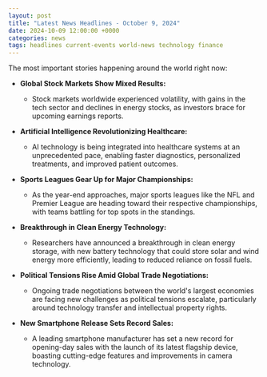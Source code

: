 ```yaml
---
layout: post
title: "Latest News Headlines - October 9, 2024"
date: 2024-10-09 12:00:00 +0000
categories: news
tags: headlines current-events world-news technology finance
---
```


The most important stories happening around the world right now:

- **Global Stock Markets Show Mixed Results:**
  - Stock markets worldwide experienced volatility, with gains in the tech sector and declines in energy stocks, as investors brace for upcoming earnings reports.

- **Artificial Intelligence Revolutionizing Healthcare:**
  - AI technology is being integrated into healthcare systems at an unprecedented pace, enabling faster diagnostics, personalized treatments, and improved patient outcomes.

- **Sports Leagues Gear Up for Major Championships:**
  - As the year-end approaches, major sports leagues like the NFL and Premier League are heading toward their respective championships, with teams battling for top spots in the standings.

- **Breakthrough in Clean Energy Technology:**
  - Researchers have announced a breakthrough in clean energy storage, with new battery technology that could store solar and wind energy more efficiently, leading to reduced reliance on fossil fuels.

- **Political Tensions Rise Amid Global Trade Negotiations:**
  - Ongoing trade negotiations between the world's largest economies are facing new challenges as political tensions escalate, particularly around technology transfer and intellectual property rights.

- **New Smartphone Release Sets Record Sales:**
  - A leading smartphone manufacturer has set a new record for opening-day sales with the launch of its latest flagship device, boasting cutting-edge features and improvements in camera technology.
